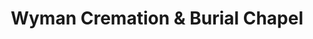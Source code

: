 ---
title: "Wyman Cremation & Burial Chapel"
url: /mesa/wyman-cremation-and-burial-chapel/
shop: funeral directors
---